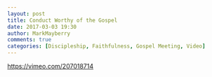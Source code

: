 ```yaml
---
layout: post
title: Conduct Worthy of the Gospel
date: 2017-03-03 19:30
author: MarkMayberry
comments: true
categories: [Discipleship, Faithfulness, Gospel Meeting, Video]
---
```

https://vimeo.com/207018714
